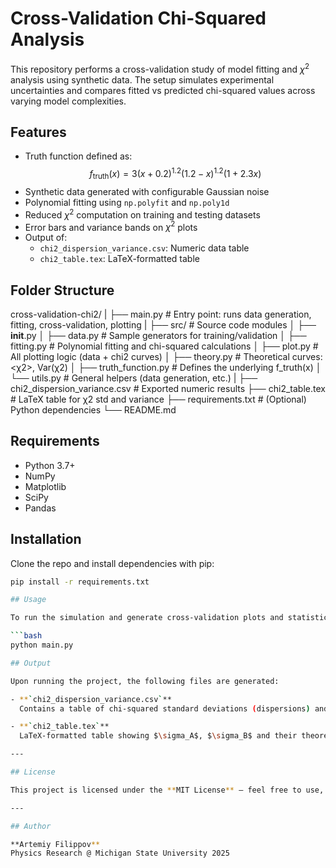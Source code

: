 # Cross-Validation Chi-Squared Analysis

This repository performs a cross-validation study of model fitting and $\chi^2$ analysis using synthetic data. The setup simulates experimental uncertainties and compares fitted vs predicted chi-squared values across varying model complexities.

## Features

- Truth function defined as:  
  $$f_{\text{truth}}(x) = 3(x + 0.2)^{1.2}(1.2 - x)^{1.2}(1 + 2.3x)$$
- Synthetic data generated with configurable Gaussian noise
- Polynomial fitting using $\texttt{np.polyfit}$ and $\texttt{np.poly1d}$
- Reduced $\chi^2$ computation on training and testing datasets
- Error bars and variance bands on $\chi^2$ plots
- Output of:
  - `chi2_dispersion_variance.csv`: Numeric data table
  - `chi2_table.tex`: LaTeX-formatted table

## Folder Structure

cross-validation-chi2/
|
├── main.py                  # Entry point: runs data generation, fitting, cross-validation, plotting
|
├── src/                     # Source code modules
│   ├── __init__.py
│   ├── data.py              # Sample generators for training/validation
│   ├── fitting.py           # Polynomial fitting and chi-squared calculations
│   ├── plot.py              # All plotting logic (data + chi2 curves)
│   ├── theory.py            # Theoretical curves: <χ2>, Var(χ2)
│   ├── truth_function.py    # Defines the underlying f_truth(x)
│   └── utils.py             # General helpers (data generation, etc.)
|
├── chi2_dispersion_variance.csv     # Exported numeric results
├── chi2_table.tex                   # LaTeX table for χ2 std and variance
├── requirements.txt                # (Optional) Python dependencies
└── README.md

## Requirements

- Python 3.7+
- NumPy
- Matplotlib
- SciPy
- Pandas

## Installation

Clone the repo and install dependencies with pip:

```bash
pip install -r requirements.txt

## Usage

To run the simulation and generate cross-validation plots and statistical analysis:

```bash
python main.py

## Output

Upon running the project, the following files are generated:

- **`chi2_dispersion_variance.csv`**  
  Contains a table of chi-squared standard deviations (dispersions) and theoretical variances for both training and testing datasets.

- **`chi2_table.tex`**  
  LaTeX-formatted table showing $\sigma_A$, $\sigma_B$ and their theoretical variance predictions, suitable for inclusion in reports.

---

## License

This project is licensed under the **MIT License** – feel free to use, modify, and distribute.

---

## Author

**Artemiy Filippov**  
Physics Research @ Michigan State University 2025
